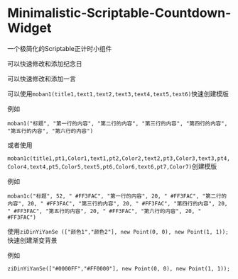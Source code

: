 # Minimalistic-Scriptable-Countdown-Widget
一个极简化的Scriptable正计时小组件

可以快速修改和添加纪念日

可以快速修改和添加一言

可以使用`moban1(title1,text1,text2,text3,text4,text5,text6)`快速创建模版

例如

`moban1("标题", "第一行的内容", "第二行的内容", "第三行的内容", "第四行的内容", "第五行的内容", "第六行的内容")`

或者使用

`moban1c(title1,pt1,Color1,text1,pt2,Color2,text2,pt3,Color3,text3,pt4,Color4,text4,pt5,Color5,text5,pt6,Color6,text6,pt7,Color7)`创建模版

例如

`moban1c("标题", 52, " #FF3FAC", "第一行的内容", 20, " #FF3FAC", "第二行的内容", 20, " #FF3FAC", "第三行的内容", 20, " #FF3FAC", "第四行的内容", 20, " #FF3FAC", "第五行的内容", 20, " #FF3FAC", "第六行的内容", 20, " #FF3FAC")`

使用`ziDinYiYanSe (["颜色1","颜色2"], new Point(0, 0), new Point(1, 1));`快速创建渐变背景

例如

`ziDinYiYanSe(["#0000FF","#FF0000"], new Point(0, 0), new Point(1, 1));`
